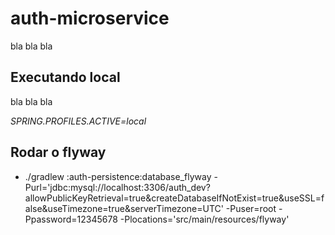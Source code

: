 # auth-microservice

bla bla bla

## Executando local

bla bla bla

*SPRING.PROFILES.ACTIVE=local*

## Rodar o flyway

* ./gradlew :auth-persistence:database_flyway -Purl='jdbc:mysql://localhost:3306/auth_dev?allowPublicKeyRetrieval=true&createDatabaseIfNotExist=true&useSSL=false&useTimezone=true&serverTimezone=UTC' -Puser=root -Ppassword=12345678 -Plocations='src/main/resources/flyway'
